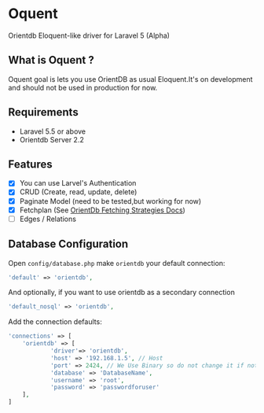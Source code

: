 # Oquent
Orientdb Eloquent-like driver for Laravel 5 (Alpha)

## What is Oquent ?
Oquent goal is lets you use OrientDB as usual Eloquent.It's on development and should not be used in production for now.

## Requirements
   * Laravel 5.5 or above
   * Orientdb Server 2.2

## Features
- [x] You can use Larvel's Authentication 
- [x] CRUD (Create, read, update, delete) 
- [x] Paginate Model (need to be tested,but working for now)
- [x] Fetchplan (See [OrientDb Fetching Strategies Docs](https://orientdb.com/docs/2.2/Fetching-Strategies.html))
- [ ] Edges / Relations

## Database Configuration

Open `config/database.php`
make `orientdb` your default connection:

```php
'default' => 'orientdb',
```

And optionally, if you want to use orientdb as a secondary connection
```php
'default_nosql' => 'orientdb',
```

Add the connection defaults:

```php
'connections' => [
    'orientdb' => [
            'driver'=> 'orientdb',
            'host' => '192.168.1.5', // Host 
            'port' => 2424, // We Use Binary so do not change it if not necessary 
            'database' => 'DatabaseName',
            'username' => 'root',
            'password' => 'passwordforuser'
    ],
]
```

